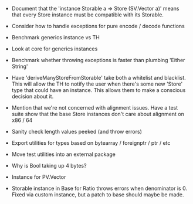 * Document that the 'instance Storable a => Store (SV.Vector a)' means that
  every Store instance must be compatible with its Storable.

* Consider how to handle exceptions for pure encode / decode functions

* Benchmark generics instance vs TH

* Look at core for generics instances

* Benchmark whether throwing exceptions is faster than plumbing 'Either String'

* Have 'deriveManyStoreFromStorable' take both a whitelist and blacklist. This
  will allow the TH to notify the user when there's some new 'Store' type that
  could have an instance. This allows them to make a conscious decision about
  it.

* Mention that we're not concerned with alignment issues.  Have a test suite
  show that the base Store instances don't care about alignment on x86 / 64

* Sanity check length values peeked (and throw errors)

* Export utilities for types based on bytearray / foreignptr / ptr / etc

* Move test utilities into an external package

* Why is Bool taking up 4 bytes?

* Instance for PV.Vector

* Storable instance in Base for Ratio throws errors when denominator is 0.
  Fixed via custom instance, but a patch to base should maybe be made.

